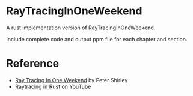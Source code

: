 # RayTracingInOneWeekend
A rust implementation version of RayTracingInOneWeekend.

Include complete code and output ppm file for each chapter and section.

# Reference
* [Ray Tracing In One Weekend](https://raytracing.github.io/books/RayTracingInOneWeekend.html) by Peter Shirley
* [Raytracing in Rust](https://www.youtube.com/watch?v=6D8WVYm1YwY) on YouTube
